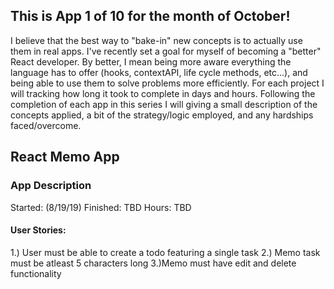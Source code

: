 ## This is App 1 of 10 for the month of October!
I believe that the best way to "bake-in" new concepts is to actually use them in real apps. I've recently set a goal for myself of becoming a "better" React developer. By better, I mean being more aware everything the language has to offer (hooks, contextAPI, life cycle methods, etc...), and being able to use them to solve problems more efficiently. For each project I will tracking how long it took to complete in days and hours. Following the completion of each app in this series I will giving a small description of the concepts applied, a bit of the strategy/logic employed, and any hardships faced/overcome.

## React Memo App

### App Description
Started: (8/19/19)
Finished: TBD
Hours: TBD

#### User Stories:
1.) User must be able to create a todo featuring a single task
2.) Memo task must be atleast 5 characters long
3.)Memo must have edit and delete functionality


